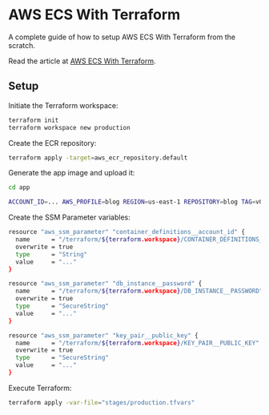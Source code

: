 # AWS ECS With Terraform

A complete guide of how to setup AWS ECS With Terraform from the scratch.

Read the article at [AWS ECS With Terraform](https://www.wbotelhos.com/aws-ecs-with-terraform).

## Setup

Initiate the Terraform workspace:

```sh
terraform init
terraform workspace new production
```

Create the ECR repository:

```sh
terraform apply -target=aws_ecr_repository.default
```

Generate the app image and upload it:

```sh
cd app

ACCOUNT_ID=... AWS_PROFILE=blog REGION=us-east-1 REPOSITORY=blog TAG=v0.1.0 ../release.sh
```

Create the SSM Parameter variables:

```sh
resource "aws_ssm_parameter" "container_definitions__account_id" {
  name      = "/terraform/${terraform.workspace}/CONTAINER_DEFINITIONS__ACCOUNT_ID"
  overwrite = true
  type      = "String"
  value     = "..."
}

resource "aws_ssm_parameter" "db_instance__password" {
  name      = "/terraform/${terraform.workspace}/DB_INSTANCE__PASSWORD"
  overwrite = true
  type      = "SecureString"
  value     = "..."
}

resource "aws_ssm_parameter" "key_pair__public_key" {
  name      = "/terraform/${terraform.workspace}/KEY_PAIR__PUBLIC_KEY"
  overwrite = true
  type      = "SecureString"
  value     = "..."
}
```

Execute Terraform:

```sh
terraform apply -var-file="stages/production.tfvars"
```
